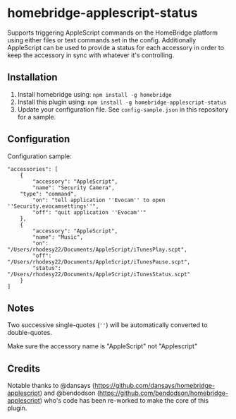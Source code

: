 homebridge-applescript-status
======================

Supports triggering AppleScript commands on the HomeBridge platform using either files
or text commands set in the config. Additionally AppleScript can be used to provide a
status for each accessory in order to keep the accessory in sync with whatever it's
controlling.

## Installation

1. Install homebridge using: `npm install -g homebridge`
2. Install this plugin using: `npm install -g homebridge-applescript-status`
3. Update your configuration file. See `config-sample.json` in this repository for a sample.

## Configuration

Configuration sample:

```
"accessories": [
	{
		"accessory": "AppleScript",
		"name": "Security Camera",
    "type": "command",
		"on": "tell application ''Evocam'' to open ''Security.evocamsettings''",
		"off": "quit application ''Evocam''"
	},
	{
		"accessory": "AppleScript",
		"name": "Music",
		"on": "/Users/rhodesy22/Documents/AppleScript/iTunesPlay.scpt",
		"off": "/Users/rhodesy22/Documents/AppleScript/iTunesPause.scpt",
		"status": "/Users/rhodesy22/Documents/AppleScript/iTunesStatus.scpt"
	}
]
```

## Notes

Two successive single-quotes (`''`) will be automatically converted to double-quotes.

Make sure the accessory name is "AppleScript" not "Applescript"

## Credits

Notable thanks to @dansays (https://github.com/dansays/homebridge-applescript) and @bendodson (https://github.com/bendodson/homebridge-applescript) who's code has been re-worked to make the core of this plugin.
